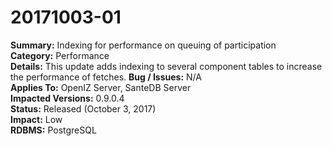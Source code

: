 # 20171003-01

**Summary:** Indexing for performance on queuing of participation   
**Category:** Performance   
**Details:** This update adds indexing to several component tables to increase the performance of fetches. **Bug / Issues:** N/A  
**Applies To:** OpenIZ Server, SanteDB Server  
**Impacted Versions:** 0.9.0.4  
**Status:** Released \(October 3, 2017\)  
**Impact:** Low   
**RDBMS:** PostgreSQL

